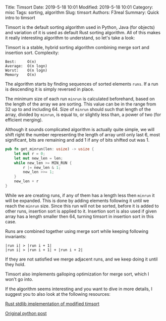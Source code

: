 Title: Timsort
Date: 2019-5-18 10:01
Modified: 2019-5-18 10:01
Category: misc
Tags: sorting, algorithm
Slug: timsort
Authors: F3real
Summary: Quick intro to timsort



Timsort is the default sorting algorithm used in Python, Java (for objects) and variation of it is used as default Rust sorting algorithm. All of this makes it really interesting algorithm to understand, so let's take a look:

Timsort is a stable, hybrid sorting algorithm combining merge sort and insertion sort. Complexity:

~~~text
Best:     O(n)
Average:  O(n logn)
Worst:    O(n logn)
Memory    O(n)
~~~

The algorithm starts by finding sequences of sorted elements `runs`. If a run is descending it is simply reversed in place. 

The minimum size of each run `minrun` is calculated beforehand, based on the length of the array we are sorting. This value can be in the range from 32 up to and including 64. Size of `minrun` should such that length of the array, divided by `minrun`, is equal to, or slightly less than, a power of two (for efficient merging).

Although it sounds complicated algorithm is actually quite simple, we will shift right the number representing the length of array until only last 6, most significant, bits are remaining and add 1 if any of bits shifted out was 1.

~~~rust
pub fn get_minrun(len: usize) -> usize {
    let mut r = 0;
    let mut new_len = len;
    while new_len >= MIN_RUN {
        r |= new_len & 1;
        new_len >>= 1;
    }
    new_len + r
}
~~~

While we are creating runs, if any of them has a length less then `minrun` it will be expanded. This is done by adding elements following it until we reach the `minrun` size. Since this run will not be sorted, before it is added to other runs, insertion sort is applied to it. Insertion sort is also used if given array has a length smaller then 64, turning timsort in insertion sort in this case.

Runs are combined together using merge sort while keeping following invariants:
~~~text
|run i| > |run i + 1|
|run i| > |run i + 1| + |run i + 2|
~~~

If they are not satisfied we merge adjacent runs, and we keep doing it until they hold.

Timsort also implements galloping optimization for merge sort, which I won't go into.

If the algorithm seems interesting and you want to dive in more details, I suggest you to also look at the following resources:

[Rust stdlib implementation of modified timsort](https://github.com/rust-lang/rust/blob/master/src/liballoc/slice.rs)

[Original python post](https://svn.python.org/projects/python/trunk/Objects/listsort.txt)